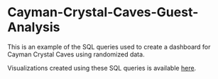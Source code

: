 # Cayman-Crystal-Caves-Guest-Analysis
This is an example of the SQL queries used to create a dashboard for Cayman Crystal Caves using randomized data.

Visualizations created using these SQL queries is available [here](https://public.tableau.com/app/profile/brandon.adam5912/viz/BusinessAnalysis07252023/GuestSources).
